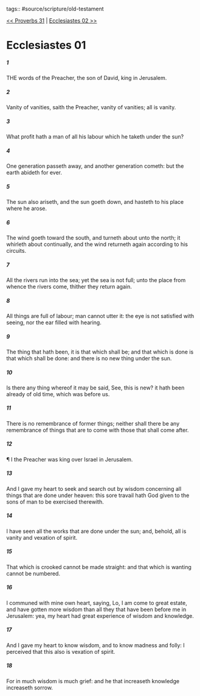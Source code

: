tags:: #source/scripture/old-testament

[<< Proverbs 31](/Old_Testament/20_Proverbs/Proverbs_31.md) | [Ecclesiastes 02 >>](/Old_Testament/21_Ecclesiastes/Ecclesiastes_02.md)

# Ecclesiastes 01

##### 1

THE words of the Preacher, the son of David, king in Jerusalem.

##### 2

Vanity of vanities, saith the Preacher, vanity of vanities; all is vanity.

##### 3

What profit hath a man of all his labour which he taketh under the sun?

##### 4

One generation passeth away, and another generation cometh: but the earth abideth for ever.

##### 5

The sun also ariseth, and the sun goeth down, and hasteth to his place where he arose.

##### 6

The wind goeth toward the south, and turneth about unto the north; it whirleth about continually, and the wind returneth again according to his circuits.

##### 7

All the rivers run into the sea; yet the sea is not full; unto the place from whence the rivers come, thither they return again.

##### 8

All things are full of labour; man cannot utter it: the eye is not satisfied with seeing, nor the ear filled with hearing.

##### 9

The thing that hath been, it is that which shall be; and that which is done is that which shall be done: and there is no new thing under the sun.

##### 10

Is there any thing whereof it may be said, See, this is new? it hath been already of old time, which was before us.

##### 11

There is no remembrance of former things; neither shall there be any remembrance of things that are to come with those that shall come after.

##### 12

¶ I the Preacher was king over Israel in Jerusalem.

##### 13

And I gave my heart to seek and search out by wisdom concerning all things that are done under heaven: this sore travail hath God given to the sons of man to be exercised therewith.

##### 14

I have seen all the works that are done under the sun; and, behold, all is vanity and vexation of spirit.

##### 15

That which is crooked cannot be made straight: and that which is wanting cannot be numbered.

##### 16

I communed with mine own heart, saying, Lo, I am come to great estate, and have gotten more wisdom than all they that have been before me in Jerusalem: yea, my heart had great experience of wisdom and knowledge.

##### 17

And I gave my heart to know wisdom, and to know madness and folly: I perceived that this also is vexation of spirit.

##### 18

For in much wisdom is much grief: and he that increaseth knowledge increaseth sorrow.
